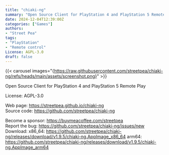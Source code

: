 ```yaml
---
title: "chiaki-ng"
summary: "Open Source Client for PlayStation 4 and PlayStation 5 Remote Play"
date: 2024-12-04T12:39:00Z
categories: ["Games"]
authors:
- "Street Pea"
tags: 
- "PlayStation"
- "Remote control"
License: AGPL-3.0
draft: false
---
```


{{< carousel images="{https://raw.githubusercontent.com/streetpea/chiaki-ng/refs/heads/main/assets/screenshot.png}" >}}

Open Source Client for PlayStation 4 and PlayStation 5 Remote Play

License: AGPL-3.0

Web page: <https://streetpea.github.io/chiaki-ng>  
Source code: <https://github.com/streetpea/chiaki-ng>

Become a sponsor: <https://buymeacoffee.com/streetpea>  
Report the bug: <https://github.com/streetpea/chiaki-ng/issues/new>  
Download:   x86_64: <https://github.com/streetpea/chiaki-ng/releases/download/v1.9.5/chiaki-ng.AppImage_x86_64>
            arm64: <https://github.com/streetpea/chiaki-ng/releases/download/v1.9.5/chiaki-ng.AppImage_arm64>